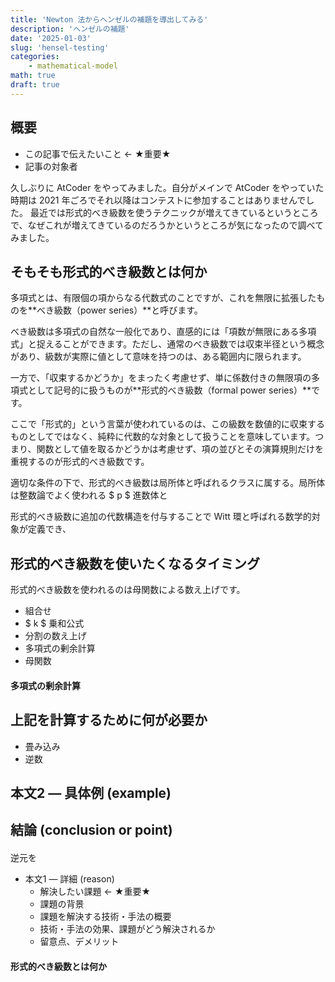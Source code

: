 ```yaml
---
title: 'Newton 法からヘンゼルの補題を導出してみる'
description: 'ヘンゼルの補題'
date: '2025-01-03'
slug: 'hensel-testing'
categories:
    - mathematical-model
math: true
draft: true
---
```


## 概要

- この記事で伝えたいこと ← ★重要★
- 記事の対象者

久しぶりに AtCoder をやってみました。自分がメインで AtCoder をやっていた時期は 2021 年ごろでそれ以降はコンテストに参加することはありませんでした。
最近では形式的べき級数を使うテクニックが増えてきているというところで、なぜこれが増えてきているのだろうかというところが気になったので調べてみました。



## そもそも形式的べき級数とは何か

多項式とは、有限個の項からなる代数式のことですが、これを無限に拡張したものを**べき級数（power series）**と呼びます。

べき級数は多項式の自然な一般化であり、直感的には「項数が無限にある多項式」と捉えることができます。ただし、通常のべき級数では収束半径という概念があり、級数が実際に値として意味を持つのは、ある範囲内に限られます。

一方で、「収束するかどうか」をまったく考慮せず、単に係数付きの無限項の多項式として記号的に扱うものが**形式的べき級数（formal power series）**です。

ここで「形式的」という言葉が使われているのは、この級数を数値的に収束するものとしてではなく、純粋に代数的な対象として扱うことを意味しています。つまり、関数として値を取るかどうかは考慮せず、項の並びとその演算規則だけを重視するのが形式的べき級数です。



適切な条件の下で、形式的べき級数は局所体と呼ばれるクラスに属する。局所体は整数論でよく使われる $ p $ 進数体と

形式的べき級数に追加の代数構造を付与することで Witt 環と呼ばれる数学的対象が定義でき、



## 形式的べき級数を使いたくなるタイミング

形式的べき級数を使われるのは母関数による数え上げです。

- 組合せ
- $ k $ 乗和公式
- 分割の数え上げ
- 多項式の剰余計算
- 母関数



#### 多項式の剰余計算







## 上記を計算するために何が必要か
- 畳み込み
- 逆数



## 本文2 ― 具体例 (example) 


## 結論 (conclusion or point)



#### 



逆元を



- 本文1 ― 詳細 (reason)
  - 解決したい課題 ← ★重要★
  - 課題の背景
  - 課題を解決する技術・手法の概要
  - 技術・手法の効果、課題がどう解決されるか
  - 留意点、デメリット

#### 形式的べき級数とは何か



